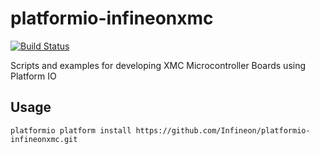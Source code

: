 # platformio-infineonxmc

[![Build Status](https://travis-ci.org/Infineon/platformio-infineonxmc.svg?branch=master)](https://travis-ci.org/Infineon/platformio-infineonxmc)

Scripts and examples for developing XMC Microcontroller Boards using Platform IO

## Usage

```
platformio platform install https://github.com/Infineon/platformio-infineonxmc.git
```
